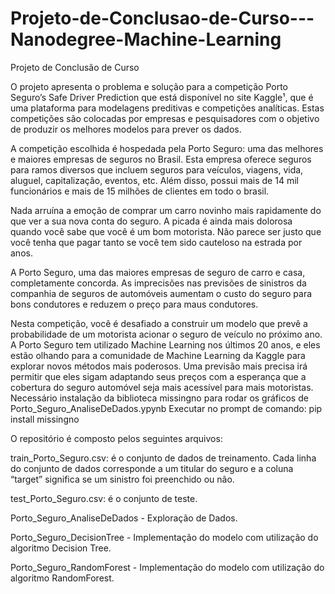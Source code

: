 # Projeto-de-Conclusao-de-Curso---Nanodegree-Machine-Learning
Projeto de Conclusão de Curso

O projeto apresenta o problema e solução para a competição Porto Seguro’s Safe Driver Prediction que está disponível no site Kaggle¹, que é uma plataforma para modelagens preditivas e competições analíticas. Estas competições são colocadas por empresas e pesquisadores com o objetivo de produzir os melhores modelos para prever os dados. 
 
A competição escolhida é hospedada pela Porto Seguro: uma das melhores e maiores empresas de seguros no Brasil. Esta empresa oferece seguros para ramos diversos que incluem seguros para veículos, viagens, vida, aluguel, capitalização, eventos, etc. Além disso, possui mais de 14 mil funcionários e mais de 15 milhões de clientes em todo o brasil. 
 
Nada arruína a emoção de comprar um carro novinho mais rapidamente do que ver a sua nova conta do seguro. A picada é ainda mais dolorosa quando você sabe que você é um bom motorista. Não parece ser justo que você tenha que pagar tanto se você tem sido cauteloso na estrada por anos. 
 
A Porto Seguro, uma das maiores empresas de seguro de carro e casa, completamente concorda. As imprecisões nas previsões de sinistros da companhia de seguros de automóveis aumentam o custo do seguro para bons condutores e reduzem o preço para maus condutores. 
 
Nesta competição, você é desafiado a construir um modelo que prevê a probabilidade de um motorista acionar o seguro de veículo no próximo ano. A Porto Seguro tem utilizado Machine Learning nos últimos 20 anos, e eles estão olhando para a comunidade de Machine Learning da Kaggle para explorar novos métodos mais poderosos. Uma previsão mais precisa irá permitir que eles sigam adaptando seus preços com a esperança que a cobertura do seguro automóvel  seja mais acessível para mais motoristas. 
Necessário instalação da biblioteca missingno para rodar os gráficos de Porto_Seguro_AnaliseDeDados.ypynb
Executar no prompt de comando:
pip install missingno 

O repositório é composto pelos seguintes arquivos:

train_Porto_Seguro.csv: é o conjunto de dados de treinamento. Cada linha do conjunto de dados corresponde a um titular do seguro e a coluna “target” significa se um sinistro foi preenchido ou não. 

test_Porto_Seguro.csv: é o conjunto de teste.

Porto_Seguro_AnaliseDeDados - Exploração de Dados.

Porto_Seguro_DecisionTree - Implementação do modelo com utilização do algoritmo Decision Tree.

Porto_Seguro_RandomForest - Implementação do modelo com utilização do algoritmo
RandomForest.

